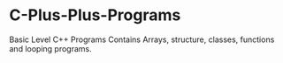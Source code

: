 # C-Plus-Plus-Programs
Basic Level C++ Programs
Contains Arrays, structure, classes, functions and looping programs.
